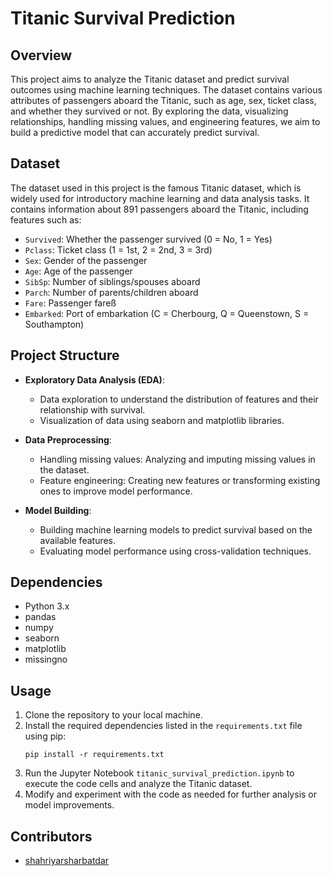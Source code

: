 # Titanic Survival Prediction

## Overview
This project aims to analyze the Titanic dataset and predict survival outcomes using machine learning techniques. The dataset contains various attributes of passengers aboard the Titanic, such as age, sex, ticket class, and whether they survived or not. By exploring the data, visualizing relationships, handling missing values, and engineering features, we aim to build a predictive model that can accurately predict survival.

## Dataset
The dataset used in this project is the famous Titanic dataset, which is widely used for introductory machine learning and data analysis tasks. It contains information about 891 passengers aboard the Titanic, including features such as:

- `Survived`: Whether the passenger survived (0 = No, 1 = Yes)
- `Pclass`: Ticket class (1 = 1st, 2 = 2nd, 3 = 3rd)
- `Sex`: Gender of the passenger
- `Age`: Age of the passenger
- `SibSp`: Number of siblings/spouses aboard
- `Parch`: Number of parents/children aboard
- `Fare`: Passenger fareß
- `Embarked`: Port of embarkation (C = Cherbourg, Q = Queenstown, S = Southampton)

## Project Structure
- **Exploratory Data Analysis (EDA)**:
  - Data exploration to understand the distribution of features and their relationship with survival.
  - Visualization of data using seaborn and matplotlib libraries.

- **Data Preprocessing**:
  - Handling missing values: Analyzing and imputing missing values in the dataset.
  - Feature engineering: Creating new features or transforming existing ones to improve model performance.

- **Model Building**:
  - Building machine learning models to predict survival based on the available features.
  - Evaluating model performance using cross-validation techniques.

## Dependencies
- Python 3.x
- pandas
- numpy
- seaborn
- matplotlib
- missingno

## Usage
1. Clone the repository to your local machine.
2. Install the required dependencies listed in the `requirements.txt` file using pip:
    ```
    pip install -r requirements.txt
    ```
3. Run the Jupyter Notebook `titanic_survival_prediction.ipynb` to execute the code cells and analyze the Titanic dataset.
4. Modify and experiment with the code as needed for further analysis or model improvements.

## Contributors
- [shahriyarsharbatdar](https://github.com/shahriyarsharbatdar)
